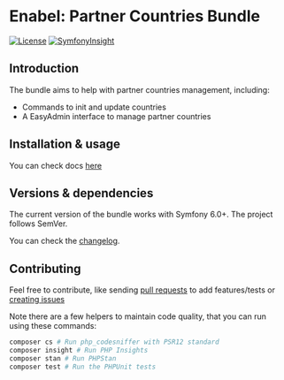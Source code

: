 # Enabel: Partner Countries Bundle

[![License](https://img.shields.io/badge/license-MIT-red.svg?style=flat-square)](LICENSE)
[![SymfonyInsight](https://insight.symfony.com/projects/d57d397b-2bd3-4522-8c41-99e4574b5a60/mini.svg)](https://insight.symfony.com/projects/d57d397b-2bd3-4522-8c41-99e4574b5a60)

## Introduction

The bundle aims to help with partner countries management, including:

- Commands to init and update countries
- A EasyAdmin interface to manage partner countries

## Installation & usage

You can check docs [here](docs/index.md)

## Versions & dependencies

The current version of the bundle works with Symfony 6.0+.
The project follows SemVer.

You can check the [changelog](CHANGELOG.md).

## Contributing

Feel free to contribute, like sending [pull requests](https://github.com/enabel/partner-countries-bundle/pulls) to add features/tests
or [creating issues](https://github.com/Enabel/partner-countries-bundle/issues)

Note there are a few helpers to maintain code quality, that you can run using these commands:

```bash
composer cs # Run php_codesniffer with PSR12 standard
composer insight # Run PHP Insights
composer stan # Run PHPStan
composer test # Run the PHPUnit tests
```
